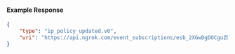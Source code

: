 <!-- Code generated for API Clients. DO NOT EDIT. -->

#### Example Response

```json
{
	"type": "ip_policy_updated.v0",
	"uri": "https://api.ngrok.com/event_subscriptions/esb_2XGwDgDOCguZDpcBcN4pkulhIPX/sources/ip_policy_updated.v0"
}
```
